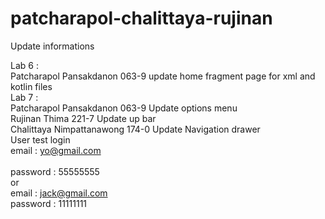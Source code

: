 # patcharapol-chalittaya-rujinan

Update informations

Lab 6 :
</br>Patcharapol Pansakdanon 063-9 update home fragment page for xml and kotlin files 
</br>Lab 7 :
</br>Patcharapol Pansakdanon 063-9 Update options menu
</br> Rujinan Thima 221-7 Update up bar
</br> Chalittaya Nimpattanawong 174-0 Update Navigation drawer
</br>User test login
</br>email : yo@gmail.com  
</br>password : 55555555
</br>or
</br>email : jack@gmail.com
</br>password : 11111111
